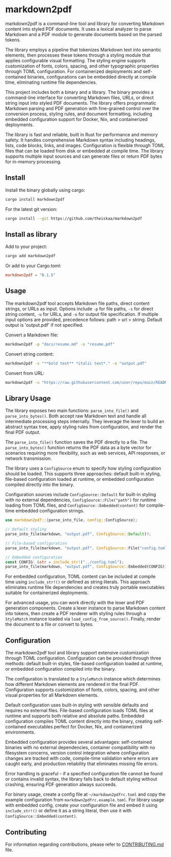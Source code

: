 # markdown2pdf

markdown2pdf is a command-line tool and library for converting Markdown content into styled PDF documents. It uses a lexical analyzer to parse Markdown and a PDF module to generate documents based on the parsed tokens.

The library employs a pipeline that tokenizes Markdown text into semantic elements, then processes these tokens through a styling module that applies configurable visual formatting. The styling engine supports customization of fonts, colors, spacing, and other typographic properties through TOML configuration. For containerized deployments and self-contained binaries, configurations can be embedded directly at compile time, eliminating runtime file dependencies.

This project includes both a binary and a library. The binary provides a command-line interface for converting Markdown files, URLs, or direct string input into styled PDF documents. The library offers programmatic Markdown parsing and PDF generation with fine-grained control over the conversion process, styling rules, and document formatting, including embedded configuration support for Docker, Nix, and containerized deployments.

The library is fast and reliable, built in Rust for performance and memory safety. It handles comprehensive Markdown syntax including headings, lists, code blocks, links, and images. Configuration is flexible through TOML files that can be loaded from disk or embedded at compile time. The library supports multiple input sources and can generate files or return PDF bytes for in-memory processing.

## Install

Install the binary globally using cargo:

```bash
cargo install markdown2pdf
```

For the latest git version:

```bash
cargo install --git https://github.com/theiskaa/markdown2pdf
```

## Install as library

Add to your project:

```bash
cargo add markdown2pdf
```

Or add to your Cargo.toml:

```toml
markdown2pdf = "0.1.5"
```

## Usage

The markdown2pdf tool accepts Markdown file paths, direct content strings, or URLs as input. Options include `-p` for file paths, `-s` for direct string content, `-u` for URLs, and `-o` for output file specification. If multiple input options are provided, precedence follows: path > url > string. Default output is 'output.pdf' if not specified.

Convert a Markdown file:
```bash
markdown2pdf -p "docs/resume.md" -o "resume.pdf"
```

Convert string content:
```bash
markdown2pdf -s "**bold text** *italic text*." -o "output.pdf"
```

Convert from URL:
```bash
markdown2pdf -u "https://raw.githubusercontent.com/user/repo/main/README.md" -o "readme.pdf"
```

## Library Usage

The library exposes two main functions: `parse_into_file()` and `parse_into_bytes()`. Both accept raw Markdown text and handle all intermediate processing steps internally. They leverage the lexer to build an abstract syntax tree, apply styling rules from configuration, and render the final PDF output.

The `parse_into_file()` function saves the PDF directly to a file. The `parse_into_bytes()` function returns the PDF data as a byte vector for scenarios requiring more flexibility, such as web services, API responses, or network transmission.

The library uses a `ConfigSource` enum to specify how styling configuration should be loaded. This supports three approaches: default built-in styling, file-based configuration loaded at runtime, or embedded configuration compiled directly into the binary.

Configuration sources include `ConfigSource::Default` for built-in styling with no external dependencies, `ConfigSource::File("path")` for runtime loading from TOML files, and `ConfigSource::Embedded(content)` for compile-time embedded configuration strings.

```rust
use markdown2pdf::{parse_into_file, config::ConfigSource};

// Default styling
parse_into_file(markdown, "output.pdf", ConfigSource::Default)?;

// File-based configuration
parse_into_file(markdown, "output.pdf", ConfigSource::File("config.toml"))?;

// Embedded configuration
const CONFIG: &str = include_str!("../config.toml");
parse_into_file(markdown, "output.pdf", ConfigSource::Embedded(CONFIG))?;
```

For embedded configuration, TOML content can be included at compile time using `include_str!()` or defined as string literals. This approach eliminates runtime file dependencies and creates truly portable executables suitable for containerized deployments.

For advanced usage, you can work directly with the lexer and PDF generation components. Create a lexer instance to parse Markdown content into tokens, then create a PDF renderer with styling rules through a `StyleMatch` instance loaded via `load_config_from_source()`. Finally, render the document to a file or convert to bytes.

## Configuration

The markdown2pdf tool and library support extensive customization through TOML configuration. Configuration can be provided through three methods: default built-in styles, file-based configuration loaded at runtime, or embedded configuration compiled into the binary.

The configuration is translated to a `StyleMatch` instance which determines how different Markdown elements are rendered in the final PDF. Configuration supports customization of fonts, colors, spacing, and other visual properties for all Markdown elements.

Default configuration uses built-in styling with sensible defaults and requires no external files. File-based configuration loads TOML files at runtime and supports both relative and absolute paths. Embedded configuration compiles TOML content directly into the binary, creating self-contained executables perfect for Docker, Nix, and containerized environments.

Embedded configuration provides several advantages: self-contained binaries with no external dependencies, container compatibility with no filesystem concerns, version control integration where configuration changes are tracked with code, compile-time validation where errors are caught early, and production reliability that eliminates missing file errors.

Error handling is graceful - if a specified configuration file cannot be found or contains invalid syntax, the library falls back to default styling without crashing, ensuring PDF generation always succeeds.

For binary usage, create a config file at `~/markdown2pdfrc.toml` and copy the example configuration from `markdown2pdfrc.example.toml`. For library usage with embedded config, create your configuration file and embed it using `include_str!()` or define it as a string literal, then use it with `ConfigSource::Embedded(content)`.

## Contributing

For information regarding contributions, please refer to [CONTRIBUTING.md](CONTRIBUTING.md) file.
